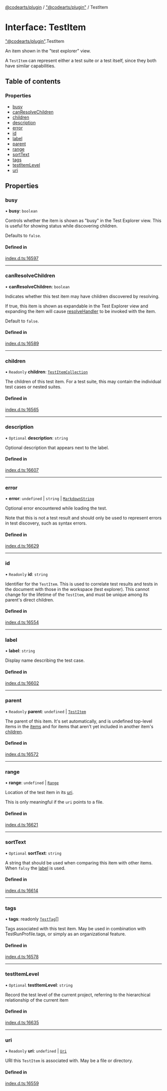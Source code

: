 [@codearts/plugin](../README.md) / ["@codearts/plugin"](../modules/_codearts_plugin_.md) / TestItem

# Interface: TestItem

["@codearts/plugin"](../modules/_codearts_plugin_.md).TestItem

An item shown in the "test explorer" view.

A `TestItem` can represent either a test suite or a test itself, since
they both have similar capabilities.

## Table of contents

### Properties

- [busy](codearts_plugin_.TestItem.md#busy)
- [canResolveChildren](codearts_plugin_.TestItem.md#canresolvechildren)
- [children](codearts_plugin_.TestItem.md#children)
- [description](codearts_plugin_.TestItem.md#description)
- [error](codearts_plugin_.TestItem.md#error)
- [id](codearts_plugin_.TestItem.md#id)
- [label](codearts_plugin_.TestItem.md#label)
- [parent](codearts_plugin_.TestItem.md#parent)
- [range](codearts_plugin_.TestItem.md#range)
- [sortText](codearts_plugin_.TestItem.md#sorttext)
- [tags](codearts_plugin_.TestItem.md#tags)
- [testItemLevel](codearts_plugin_.TestItem.md#testitemlevel)
- [uri](codearts_plugin_.TestItem.md#uri)

## Properties

### busy

• **busy**: `boolean`

Controls whether the item is shown as "busy" in the Test Explorer view.
This is useful for showing status while discovering children.

Defaults to `false`.

#### Defined in

[index.d.ts:16597](https://github.com/huaweicloud/cloudide-plugin-api/blob/03b481c/index.d.ts#L16597)

___

### canResolveChildren

• **canResolveChildren**: `boolean`

Indicates whether this test item may have children discovered by resolving.

If true, this item is shown as expandable in the Test Explorer view and
expanding the item will cause [resolveHandler](codearts_plugin_.TestController.md#resolvehandler)
to be invoked with the item.

Default to `false`.

#### Defined in

[index.d.ts:16589](https://github.com/huaweicloud/cloudide-plugin-api/blob/03b481c/index.d.ts#L16589)

___

### children

• `Readonly` **children**: [`TestItemCollection`](codearts_plugin_.TestItemCollection.md)

The children of this test item. For a test suite, this may contain the
individual test cases or nested suites.

#### Defined in

[index.d.ts:16565](https://github.com/huaweicloud/cloudide-plugin-api/blob/03b481c/index.d.ts#L16565)

___

### description

• `Optional` **description**: `string`

Optional description that appears next to the label.

#### Defined in

[index.d.ts:16607](https://github.com/huaweicloud/cloudide-plugin-api/blob/03b481c/index.d.ts#L16607)

___

### error

• **error**: `undefined` \| `string` \| [`MarkdownString`](../classes/codearts_plugin_.MarkdownString.md)

Optional error encountered while loading the test.

Note that this is not a test result and should only be used to represent errors in
test discovery, such as syntax errors.

#### Defined in

[index.d.ts:16629](https://github.com/huaweicloud/cloudide-plugin-api/blob/03b481c/index.d.ts#L16629)

___

### id

• `Readonly` **id**: `string`

Identifier for the `TestItem`. This is used to correlate
test results and tests in the document with those in the workspace
(test explorer). This cannot change for the lifetime of the `TestItem`,
and must be unique among its parent's direct children.

#### Defined in

[index.d.ts:16554](https://github.com/huaweicloud/cloudide-plugin-api/blob/03b481c/index.d.ts#L16554)

___

### label

• **label**: `string`

Display name describing the test case.

#### Defined in

[index.d.ts:16602](https://github.com/huaweicloud/cloudide-plugin-api/blob/03b481c/index.d.ts#L16602)

___

### parent

• `Readonly` **parent**: `undefined` \| [`TestItem`](codearts_plugin_.TestItem.md)

The parent of this item. It's set automatically, and is undefined
top-level items in the [items](codearts_plugin_.TestController.md#items) and for items that
aren't yet included in another item's [children](codearts_plugin_.TestItem.md#children).

#### Defined in

[index.d.ts:16572](https://github.com/huaweicloud/cloudide-plugin-api/blob/03b481c/index.d.ts#L16572)

___

### range

• **range**: `undefined` \| [`Range`](../classes/codearts_plugin_.Range.md)

Location of the test item in its [uri](codearts_plugin_.TestItem.md#uri).

This is only meaningful if the `uri` points to a file.

#### Defined in

[index.d.ts:16621](https://github.com/huaweicloud/cloudide-plugin-api/blob/03b481c/index.d.ts#L16621)

___

### sortText

• `Optional` **sortText**: `string`

A string that should be used when comparing this item
with other items. When `falsy` the [label](codearts_plugin_.TestItem.md#label)
is used.

#### Defined in

[index.d.ts:16614](https://github.com/huaweicloud/cloudide-plugin-api/blob/03b481c/index.d.ts#L16614)

___

### tags

• **tags**: readonly [`TestTag`](../classes/codearts_plugin_.TestTag.md)[]

Tags associated with this test item. May be used in combination with
TestRunProfile.tags, or simply as an organizational feature.

#### Defined in

[index.d.ts:16578](https://github.com/huaweicloud/cloudide-plugin-api/blob/03b481c/index.d.ts#L16578)

___

### testItemLevel

• `Optional` **testItemLevel**: `string`

Record the test level of the current project,
referring to the hierarchical relationship of the current item

#### Defined in

[index.d.ts:16635](https://github.com/huaweicloud/cloudide-plugin-api/blob/03b481c/index.d.ts#L16635)

___

### uri

• `Readonly` **uri**: `undefined` \| [`Uri`](../classes/codearts_plugin_.Uri.md)

URI this `TestItem` is associated with. May be a file or directory.

#### Defined in

[index.d.ts:16559](https://github.com/huaweicloud/cloudide-plugin-api/blob/03b481c/index.d.ts#L16559)
